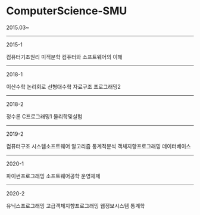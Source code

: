 # ComputerScience-SMU
2015.03~

---------------------------------------------------------------
2015-1

컴퓨터기초원리
미적분학
컴퓨터와 소프트웨어의 이해

---------------------------------------------------------------
2018-1

이산수학
논리회로
선형대수학
자료구조
프로그래밍2

---------------------------------------------------------------
2018-2

정수론
C프로그래밍1
물리학및실험

---------------------------------------------------------------
2019-2

컴퓨터구조
시스템소프트웨어
알고리즘
통계적분석
객체지향프로그래밍
데이터베이스

---------------------------------------------------------------
2020-1

파이썬프로그래밍
소프트웨어공학
운영체제

---------------------------------------------------------------
2020-2

유닉스프로그래밍
고급객체지향프로그래밍
웹정보시스템
통계학
